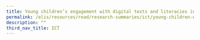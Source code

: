 ```yaml
---
title: Young children’s engagement with digital texts and literacies in the home
permalink: /elis/resources/read/research-summaries/ict/young-children-engagement-with-digital-texts-literacies/
description: ""
third_nav_title: ICT
---
```

